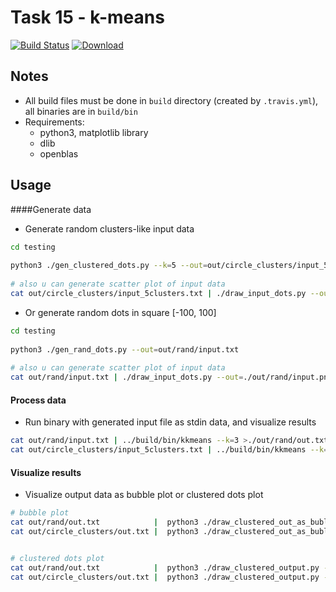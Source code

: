 # Task 15 - k-means
[![Build Status](https://travis-ci.com/mkvdv/otus-cpp-2018.svg?branch=task15)](https://travis-ci.com/mkvdv/otus-cpp-2018)
[![Download](https://api.bintray.com/packages/mkvdv/otus15/kkmeans/images/download.svg)](https://bintray.com/mkvdv/otus15/kkmeans/_latestVersion)

## Notes
* All build files must be done in `build` directory (created by `.travis.yml`), all binaries are in `build/bin`
* Requirements:
    * python3, matplotlib library
    * dlib
    * openblas

## Usage

####Generate data

* Generate random clusters-like input data

```bash
cd testing
 
python3 ./gen_clustered_dots.py --k=5 --out=out/circle_clusters/input_5clusters.txt
 
# also u can generate scatter plot of input data
cat out/circle_clusters/input_5clusters.txt | ./draw_input_dots.py --out=./out/circle_clusters/input_5clusters.png
```

* Or generate random dots in square [-100, 100]

```bash
cd testing
 
python3 ./gen_rand_dots.py --out=out/rand/input.txt
 
# also u can generate scatter plot of input data
cat out/rand/input.txt | ./draw_input_dots.py --out=./out/rand/input.png
```
#### Process data
* Run binary with generated input file as stdin data, and visualize results
```bash
cat out/rand/input.txt | ../build/bin/kkmeans --k=3 >./out/rand/out.txt
cat out/circle_clusters/input_5clusters.txt | ../build/bin/kkmeans --k=5 >./out/circle_clusters/out.txt

```

#### Visualize results
* Visualize output data as bubble plot or clustered dots plot
```bash
# bubble plot
cat out/rand/out.txt            |  python3 ./draw_clustered_out_as_buble.py --out=./out/rand/out_buble.png
cat out/circle_clusters/out.txt |  python3 ./draw_clustered_out_as_buble.py --out=./out/circle_clusters/out_buble.png


# clustered dots plot
cat out/rand/out.txt            |  python3 ./draw_clustered_output.py --out=./out/rand/out_clustered.png
cat out/circle_clusters/out.txt |  python3 ./draw_clustered_output.py --out=./out/circle_clusters/out_clustered.png
```
